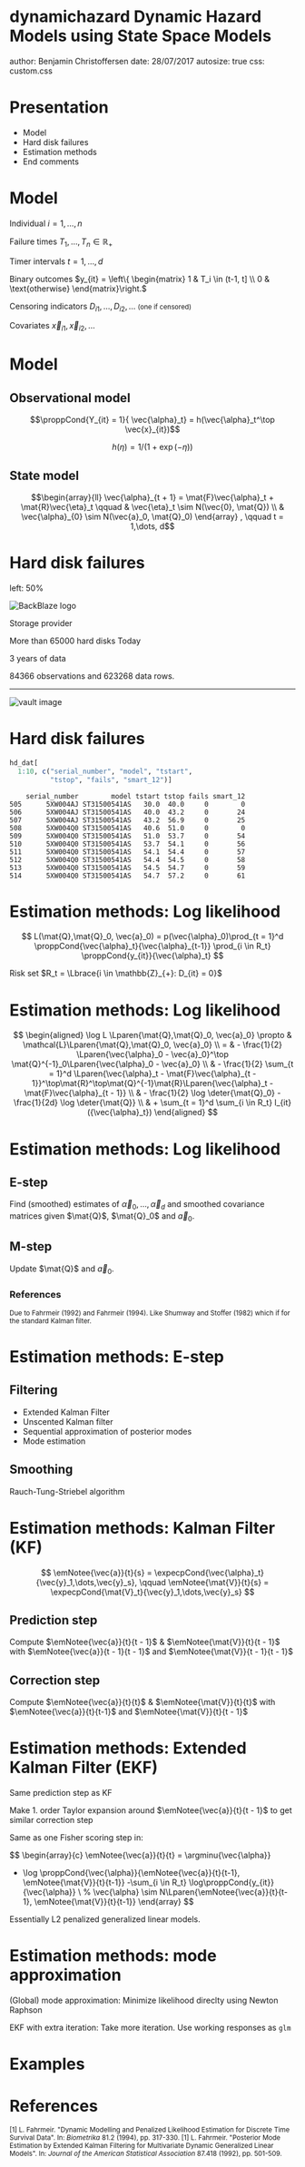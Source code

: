 dynamichazard Dynamic Hazard Models using State Space Models
========================================================
author: Benjamin Christoffersen
date: 28/07/2017
autosize: true
css: custom.css

<script>
var h1s = document.getElementsByTagName("h2");
h1s[0].outerHTML = "<h1 style='margin-bottom: 0;'>dynamichazard</h1><h2 style='margin-top: 0;'>Dynamic Hazard Models <br /> using State Space Models</h2>";
//(function($){ 
//  $( "h1" ).html( "Dynamic Hazard Models <br /> using State Space Models: dynamichazard" ); 
// })(jQuery); 
</script> 

<!-- Two line header -->
<script>
var h1s = document.getElementsByTagName("h1");
h1s[0].outerHTML = "<h1 style='margin-bottom: 0;'>dynamichazard</h1><h2 style='margin-top: 0;'>Dynamic Hazard Models <br /> using State Space Models</h2>";
//(function($){ 
//  $( "h1" ).html( "Dynamic Hazard Models <br /> using State Space Models: dynamichazard" ); 
// })(jQuery); 
</script>  

<!-- See this link for macros with mathjax: http://docs.mathjax.org/en/latest/tex.html#tex-macros -->
<script>
MathJax.Hub.Config({
  TeX: {
    Macros: {
      mat: ["\\mathbf{#1}", 1],
      
      Lparen: ["\\left( #1\\right)", 1],
      Lbrace: ["\\left\\{ #1\\right\\}", 1],
      
      Cond: ["\\left. #1 \\vphantom{#2} \\right\\vert #2", 2],
      
      emNotee: ["#1_{\\left. #2 \\right\\vert #3}", 3],
      
      Prob: ["\\text{P}"],
      propp: ["\\Prob\\Lparen{#1}", 1],
      proppCond: ["\\propp{\\Cond{#1}{#2}}", 2],
      
      E: ["\\text{E}"],
      expecp: ["\\E\\Lparen{#1}", 1],
      expecpCond: ["\\expecp{\\Cond{#1}{#2}}", 2],
      
      deter: ["\\left| #1 \\right|", 1],
      
      argminu: ["\\underset{#1}{\\text{argmin}}\\:", 1]
    }
  }
});
</script>




Presentation
========================================================

* Model
* Hard disk failures
* Estimation methods
* End comments

Model
========================================================

Individual $i = 1,\dots,n$

Failure times $T_1,\dots,T_n\in \mathbb{R}_+$

Timer intervals $t = 1, \dots, d$

Binary outcomes $y_{it} = \left\{ \begin{matrix} 1 & T_i \in (t-1, t] \\ 0 & \text{otherwise} \end{matrix}\right.$

Censoring indicators $D_{i1},\dots,D_{i2},\dots$ <small> (one if censored)</small>

Covariates $\vec{x}_{i1}, \vec{x}_{i2}, \dots$

Model
========================================================

## Observational model

$$\proppCond{Y_{it} = 1}{ \vec{\alpha}_t} =  h(\vec{\alpha}_t^\top \vec{x}_{it})$$

$$h(\eta) = 1 / (1 + \exp(-\eta))$$

## State model

$$\begin{array}{ll}
  \vec{\alpha}_{t + 1} = \mat{F}\vec{\alpha}_t + \mat{R}\vec{\eta}_t \qquad &
  \vec{\eta}_t \sim N(\vec{0}, \mat{Q}) \\
  & \vec{\alpha}_{0} \sim N(\vec{a}_0, \mat{Q}_0)
\end{array} , \qquad t = 1,\dots, d$$



Hard disk failures
========================================================
left: 50%



<img class = "icon" alt="BackBlaze logo" src="dl-figure/backblaze-logo.gif"/>

Storage provider

More than 65000 hard disks Today

3 years of data

84366 observations and 623268 data rows.


***
![vault image](dl-figure/backblaze-b2-07-datacenter-aisle-half.jpg)

Hard disk failures
========================================================


```r
hd_dat[
  1:10, c("serial_number", "model", "tstart", 
          "tstop", "fails", "smart_12")]
```

```
    serial_number        model tstart tstop fails smart_12
505      5XW004AJ ST31500541AS   30.0  40.0     0        0
506      5XW004AJ ST31500541AS   40.0  43.2     0       24
507      5XW004AJ ST31500541AS   43.2  56.9     0       25
508      5XW004Q0 ST31500541AS   40.6  51.0     0        0
509      5XW004Q0 ST31500541AS   51.0  53.7     0       54
510      5XW004Q0 ST31500541AS   53.7  54.1     0       56
511      5XW004Q0 ST31500541AS   54.1  54.4     0       57
512      5XW004Q0 ST31500541AS   54.4  54.5     0       58
513      5XW004Q0 ST31500541AS   54.5  54.7     0       59
514      5XW004Q0 ST31500541AS   54.7  57.2     0       61
```

Estimation methods: Log likelihood
========================================================
$$
L(\mat{Q},\mat{Q}_0, \vec{a}_0)
	= p(\vec{\alpha}_0)\prod_{t = 1}^d \proppCond{\vec{\alpha}_t}{\vec{\alpha}_{t-1}}
		\prod_{i \in R_t} \proppCond{y_{it}}{\vec{\alpha}_t}
$$
 
Risk set $R_t = \Lbrace{i \in \mathbb{Z}_{+}: D_{it} = 0}$


Estimation methods: Log likelihood
========================================================

$$
\begin{aligned}
	\log L \Lparen{\mat{Q},\mat{Q}_0, \vec{a}_0} \propto &
	 \mathcal{L}\Lparen{\mat{Q},\mat{Q}_0, \vec{a}_0}
		 \\
		= & - \frac{1}{2} \Lparen{\vec{\alpha}_0 - \vec{a}_0}^\top \mat{Q}^{-1}_0\Lparen{\vec{\alpha}_0 - \vec{a}_0} \\
	&  - \frac{1}{2} \sum_{t = 1}^d \Lparen{\vec{\alpha}_t - \mat{F}\vec{\alpha}_{t - 1}}^\top\mat{R}^\top\mat{Q}^{-1}\mat{R}\Lparen{\vec{\alpha}_t - \mat{F}\vec{\alpha}_{t - 1}} \\
	&  - \frac{1}{2} \log \deter{\mat{Q}_0} - \frac{1}{2d} \log \deter{\mat{Q}} \\
	&  + \sum_{t = 1}^d \sum_{i \in R_t} l_{it}({\vec{\alpha}_t})
\end{aligned}
$$

Estimation methods: Log likelihood
========================================================

## E-step
Find (smoothed) estimates of $\vec{\alpha}_0,\dots, \vec{\alpha}_d$ and smoothed covariance matrices given $\mat{Q}$, $\mat{Q}_0$ and $\vec{a}_0$.

## M-step
Update $\mat{Q}$ and $\vec{a}_0$.

### References
<small>Due to Fahrmeir (1992) and Fahrmeir (1994). Like Shumway and Stoffer (1982) which if for the standard Kalman filter. </small>

Estimation methods: E-step
========================================================

## Filtering
* Extended Kalman Filter
* Unscented Kalman filter
* Sequential approximation of posterior modes
* Mode estimation

## Smoothing
Rauch-Tung-Striebel algorithm

Estimation methods: Kalman Filter (KF)
========================================================

$$
\emNotee{\vec{a}}{t}{s} = \expecpCond{\vec{\alpha}_t}{\vec{y}_1,\dots,\vec{y}_s},  \qquad
    \emNotee{\mat{V}}{t}{s} = \expecpCond{\mat{V}_t}{\vec{y}_1,\dots,\vec{y}_s}
$$

## Prediction step
Compute $\emNotee{\vec{a}}{t}{t - 1}$ &  $\emNotee{\mat{V}}{t}{t - 1}$ with $\emNotee{\vec{a}}{t - 1}{t - 1}$ and $\emNotee{\mat{V}}{t - 1}{t - 1}$

## Correction step
Compute $\emNotee{\vec{a}}{t}{t}$ &  $\emNotee{\mat{V}}{t}{t}$ with $\emNotee{\vec{a}}{t}{t-1}$ and $\emNotee{\mat{V}}{t}{t - 1}$

Estimation methods: Extended Kalman Filter (EKF)
========================================================

Same prediction step as KF

Make 1. order Taylor expansion around $\emNotee{\vec{a}}{t}{t - 1}$ to get similar correction step

Same as one Fisher scoring step in:

$$
\begin{array}{c}
\emNotee{\vec{a}}{t}{t} = \argminu{\vec{\alpha}}
  - \log \proppCond{\vec{\alpha}}{\emNotee{\vec{a}}{t}{t-1}, \emNotee{\mat{V}}{t}{t-1}}
    -\sum_{i \in R_t} \log\proppCond{y_{it}}{\vec{\alpha}} \\
%
\vec{\alpha} \sim N\Lparen{\emNotee{\vec{a}}{t}{t-1}, \emNotee{\mat{V}}{t}{t-1}}
\end{array}
$$

Essentially L2 penalized generalized linear models.

Estimation methods: mode approximation
========================================================

(Global) mode approximation: Minimize likelihood direclty using Newton Raphson 

EKF with extra iteration: Take more iteration. Use working responses as `glm`

Examples
========================================================




References
========================================================
<small><div class="references">
[1] L. Fahrmeir. "Dynamic Modelling and Penalized Likelihood Estimation for Discrete Time Survival Data". In: _Biometrika_ 81.2 (1994), pp. 317-330.
[1] L. Fahrmeir. "Posterior Mode Estimation by Extended Kalman Filtering for Multivariate Dynamic Generalized Linear Models". In: _Journal of the American Statistical Association_
87.418 (1992), pp. 501-509.
</div></small>
